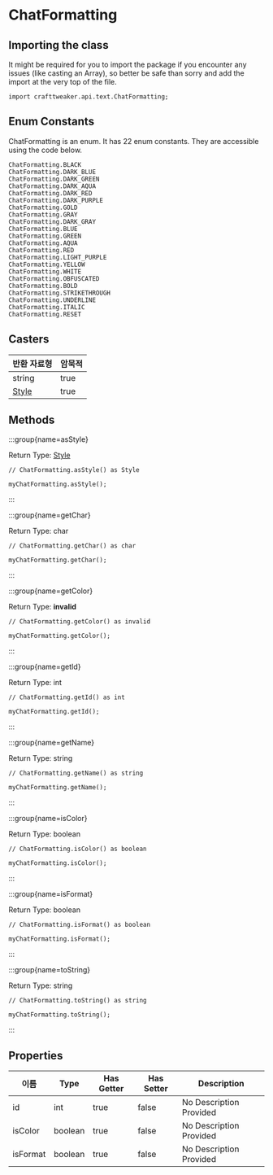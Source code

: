 # ChatFormatting

## Importing the class

It might be required for you to import the package if you encounter any issues (like casting an Array), so better be safe than sorry and add the import at the very top of the file.
```zenscript
import crafttweaker.api.text.ChatFormatting;
```


## Enum Constants

ChatFormatting is an enum. It has 22 enum constants. They are accessible using the code below.

```zenscript
ChatFormatting.BLACK
ChatFormatting.DARK_BLUE
ChatFormatting.DARK_GREEN
ChatFormatting.DARK_AQUA
ChatFormatting.DARK_RED
ChatFormatting.DARK_PURPLE
ChatFormatting.GOLD
ChatFormatting.GRAY
ChatFormatting.DARK_GRAY
ChatFormatting.BLUE
ChatFormatting.GREEN
ChatFormatting.AQUA
ChatFormatting.RED
ChatFormatting.LIGHT_PURPLE
ChatFormatting.YELLOW
ChatFormatting.WHITE
ChatFormatting.OBFUSCATED
ChatFormatting.BOLD
ChatFormatting.STRIKETHROUGH
ChatFormatting.UNDERLINE
ChatFormatting.ITALIC
ChatFormatting.RESET
```
## Casters

| 반환 자료형                           | 암묵적  |
| -------------------------------- | ---- |
| string                           | true |
| [Style](/vanilla/api/text/Style) | true |

## Methods

:::group{name=asStyle}

Return Type: [Style](/vanilla/api/text/Style)

```zenscript
// ChatFormatting.asStyle() as Style

myChatFormatting.asStyle();
```

:::

:::group{name=getChar}

Return Type: char

```zenscript
// ChatFormatting.getChar() as char

myChatFormatting.getChar();
```

:::

:::group{name=getColor}

Return Type: **invalid**

```zenscript
// ChatFormatting.getColor() as invalid

myChatFormatting.getColor();
```

:::

:::group{name=getId}

Return Type: int

```zenscript
// ChatFormatting.getId() as int

myChatFormatting.getId();
```

:::

:::group{name=getName}

Return Type: string

```zenscript
// ChatFormatting.getName() as string

myChatFormatting.getName();
```

:::

:::group{name=isColor}

Return Type: boolean

```zenscript
// ChatFormatting.isColor() as boolean

myChatFormatting.isColor();
```

:::

:::group{name=isFormat}

Return Type: boolean

```zenscript
// ChatFormatting.isFormat() as boolean

myChatFormatting.isFormat();
```

:::

:::group{name=toString}

Return Type: string

```zenscript
// ChatFormatting.toString() as string

myChatFormatting.toString();
```

:::


## Properties

| 이름       | Type    | Has Getter | Has Setter | Description             |
| -------- | ------- | ---------- | ---------- | ----------------------- |
| id       | int     | true       | false      | No Description Provided |
| isColor  | boolean | true       | false      | No Description Provided |
| isFormat | boolean | true       | false      | No Description Provided |

